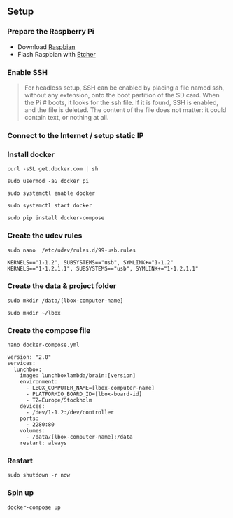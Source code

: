 ## Setup

### Prepare the Raspberry Pi
- Download [Raspbian](https://www.raspberrypi.org/downloads/raspbian/)
- Flash Raspbian with [Etcher](https://etcher.io/)

### Enable SSH
> For headless setup, SSH can be enabled by placing a file named ssh, without any extension, onto the boot partition of the SD card. When the Pi # boots, it looks for the ssh file. If it is found, SSH is enabled, and the file is deleted. The content of the file does not matter: it could contain text, or nothing at all.

### Connect to the Internet / setup static IP

### Install docker
`curl -sSL get.docker.com | sh`

`sudo usermod -aG docker pi`

`sudo systemctl enable docker`

`sudo systemctl start docker`

`sudo pip install docker-compose`

### Create the udev rules 
`sudo nano  /etc/udev/rules.d/99-usb.rules`
```
KERNELS=="1-1.2", SUBSYSTEMS=="usb", SYMLINK+="1-1.2"
KERNELS=="1-1.2.1.1", SUBSYSTEMS=="usb", SYMLINK+="1-1.2.1.1"
```

### Create the data & project folder
`sudo mkdir /data/[lbox-computer-name]`

`sudo mkdir ~/lbox`

### Create the compose file
`nano docker-compose.yml`
```
version: "2.0"
services:
  lunchbox:
    image: lunchboxlambda/brain:[version]
    environment:
      - LBOX_COMPUTER_NAME=[lbox-computer-name]
      - PLATFORMIO_BOARD_ID=[lbox-board-id]
      - TZ=Europe/Stockholm
    devices:
      - /dev/1-1.2:/dev/controller
    ports:
      - 2280:80
    volumes:
      - /data/[lbox-computer-name]:/data
    restart: always
```

### Restart 
`sudo shutdown -r now`

### Spin up
`docker-compose up`
